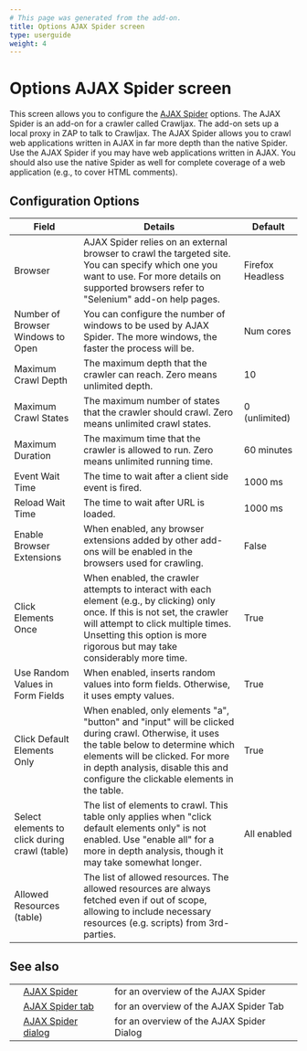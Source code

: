 ```yaml
---
# This page was generated from the add-on.
title: Options AJAX Spider screen
type: userguide
weight: 4
---
```


# Options AJAX Spider screen

This screen allows you to configure the [AJAX Spider](/docs/desktop/addons/ajax-spider/) options. The AJAX Spider is an add-on for a crawler called Crawljax. The add-on sets up a local proxy in ZAP to talk to Crawljax. The AJAX Spider allows you to crawl web applications written in AJAX in far more depth than the native Spider. Use the AJAX Spider if you may have web applications written in AJAX. You should also use the native Spider as well for complete coverage of a web application (e.g., to cover HTML comments).   

## Configuration Options


|                     Field                     |                                                                                                                             Details                                                                                                                             |     Default      |
|-----------------------------------------------|-----------------------------------------------------------------------------------------------------------------------------------------------------------------------------------------------------------------------------------------------------------------|------------------|
| Browser                                       | AJAX Spider relies on an external browser to crawl the targeted site. You can specify which one you want to use. For more details on supported browsers refer to "Selenium" add-on help pages.                                                                  | Firefox Headless |
| Number of Browser Windows to Open             | You can configure the number of windows to be used by AJAX Spider. The more windows, the faster the process will be.                                                                                                                                            | Num cores        |
| Maximum Crawl Depth                           | The maximum depth that the crawler can reach. Zero means unlimited depth.                                                                                                                                                                                       | 10               |
| Maximum Crawl States                          | The maximum number of states that the crawler should crawl. Zero means unlimited crawl states.                                                                                                                                                                  | 0 (unlimited)    |
| Maximum Duration                              | The maximum time that the crawler is allowed to run. Zero means unlimited running time.                                                                                                                                                                         | 60 minutes       |
| Event Wait Time                               | The time to wait after a client side event is fired.                                                                                                                                                                                                            | 1000 ms          |
| Reload Wait Time                              | The time to wait after URL is loaded.                                                                                                                                                                                                                           | 1000 ms          |
| Enable Browser Extensions                     | When enabled, any browser extensions added by other add-ons will be enabled in the browsers used for crawling.                                                                                                                                                  | False            |
| Click Elements Once                           | When enabled, the crawler attempts to interact with each element (e.g., by clicking) only once. If this is not set, the crawler will attempt to click multiple times. Unsetting this option is more rigorous but may take considerably more time.               | True             |
| Use Random Values in Form Fields              | When enabled, inserts random values into form fields. Otherwise, it uses empty values.                                                                                                                                                                          | True             |
| Click Default Elements Only                   | When enabled, only elements "a", "button" and "input" will be clicked during crawl. Otherwise, it uses the table below to determine which elements will be clicked. For more in depth analysis, disable this and configure the clickable elements in the table. | True             |
| Select elements to click during crawl (table) | The list of elements to crawl. This table only applies when "click default elements only" is not enabled. Use "enable all" for a more in depth analysis, though it may take somewhat longer.                                                                    | All enabled      |
| Allowed Resources (table)                     | The list of allowed resources. The allowed resources are always fetched even if out of scope, allowing to include necessary resources (e.g. scripts) from 3rd-parties.                                                                                          |                  |

## See also

|   |                                                                    |                                           |
|---|--------------------------------------------------------------------|-------------------------------------------|
|   | [AJAX Spider](/docs/desktop/addons/ajax-spider/)                   | for an overview of the AJAX Spider        |
|   | [AJAX Spider tab](/docs/desktop/addons/ajax-spider/tab/)           | for an overview of the AJAX Spider Tab    |
|   | [AJAX Spider dialog](/docs/desktop/addons/ajax-spider/scandialog/) | for an overview of the AJAX Spider Dialog |
